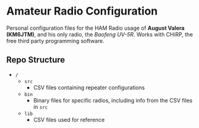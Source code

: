 # Amateur Radio Configuration

Personal configuration files for the HAM Radio usage of **August Valera
(KM6JTM)**, and his only radio, the *Baofeng UV-5R*. Works with CHiRP, the free
third party programming software.

## Repo Structure

- `/`
    - `src`
        - CSV files containing repeater configurations
    - `bin`
        - Binary files for specific radios, including info from the CSV files in
            `src`
    - `lib`
        - CSV files used for reference
